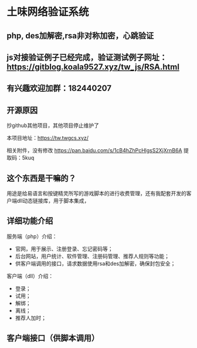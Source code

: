 # 土味网络验证系统

## php, des加解密,rsa非对称加密，心跳验证

## js对接验证例子已经完成，验证测试例子网址：https://gitblog.koala9527.xyz/tw_js/RSA.html
## 有兴趣欢迎加群：182440207
## 开源原因

抄github其他项目，其他项目停止维护了

本项目地址：https://tw.twgcs.xyz/

相关附件，没有修改
https://pan.baidu.com/s/1cB4hZhPcHlgsS2XjXrnB6A 提取码：5kuq


## 这个东西是干嘛的？

用途是给易语言和按键精灵所写的游戏脚本的进行收费管理，还有我配套开发的客户端dll动态链接库，用于脚本集成，

## 详细功能介绍

服务端（php）介绍：

* 官网，用于展示、注册登录、忘记密码等；
* 后台网站，用户统计、软件管理、注册码管理、推荐人规则等功能；
* 供客户端调用的接口，请求数据使用rsa和des加解密，确保封包安全；

客户端（dll）介绍：

* 登录；
* 试用；
* 解绑；
* 离线；
* 推荐人加时；

## 客户端接口（供脚本调用）

